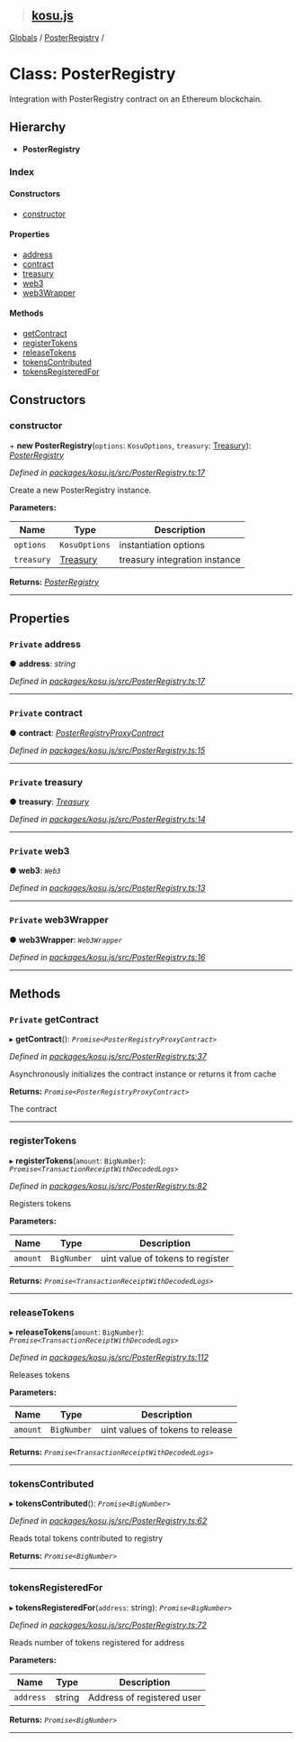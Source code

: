 > ## [kosu.js](../README.md)

[Globals](../globals.md) / [PosterRegistry](posterregistry.md) /

# Class: PosterRegistry

Integration with PosterRegistry contract on an Ethereum blockchain.

## Hierarchy

-   **PosterRegistry**

### Index

#### Constructors

-   [constructor](posterregistry.md#constructor)

#### Properties

-   [address](posterregistry.md#private-address)
-   [contract](posterregistry.md#private-contract)
-   [treasury](posterregistry.md#private-treasury)
-   [web3](posterregistry.md#private-web3)
-   [web3Wrapper](posterregistry.md#private-web3wrapper)

#### Methods

-   [getContract](posterregistry.md#private-getcontract)
-   [registerTokens](posterregistry.md#registertokens)
-   [releaseTokens](posterregistry.md#releasetokens)
-   [tokensContributed](posterregistry.md#tokenscontributed)
-   [tokensRegisteredFor](posterregistry.md#tokensregisteredfor)

## Constructors

### constructor

\+ **new PosterRegistry**(`options`: `KosuOptions`, `treasury`: [Treasury](treasury.md)): _[PosterRegistry](posterregistry.md)_

_Defined in [packages/kosu.js/src/PosterRegistry.ts:17](url)_

Create a new PosterRegistry instance.

**Parameters:**

| Name       | Type                    | Description                   |
| ---------- | ----------------------- | ----------------------------- |
| `options`  | `KosuOptions`           | instantiation options         |
| `treasury` | [Treasury](treasury.md) | treasury integration instance |

**Returns:** _[PosterRegistry](posterregistry.md)_

---

## Properties

### `Private` address

● **address**: _string_

_Defined in [packages/kosu.js/src/PosterRegistry.ts:17](url)_

---

### `Private` contract

● **contract**: _[PosterRegistryProxyContract](posterregistryproxycontract.md)_

_Defined in [packages/kosu.js/src/PosterRegistry.ts:15](url)_

---

### `Private` treasury

● **treasury**: _[Treasury](treasury.md)_

_Defined in [packages/kosu.js/src/PosterRegistry.ts:14](url)_

---

### `Private` web3

● **web3**: _`Web3`_

_Defined in [packages/kosu.js/src/PosterRegistry.ts:13](url)_

---

### `Private` web3Wrapper

● **web3Wrapper**: _`Web3Wrapper`_

_Defined in [packages/kosu.js/src/PosterRegistry.ts:16](url)_

---

## Methods

### `Private` getContract

▸ **getContract**(): _`Promise<PosterRegistryProxyContract>`_

_Defined in [packages/kosu.js/src/PosterRegistry.ts:37](url)_

Asynchronously initializes the contract instance or returns it from cache

**Returns:** _`Promise<PosterRegistryProxyContract>`_

The contract

---

### registerTokens

▸ **registerTokens**(`amount`: `BigNumber`): _`Promise<TransactionReceiptWithDecodedLogs>`_

_Defined in [packages/kosu.js/src/PosterRegistry.ts:82](url)_

Registers tokens

**Parameters:**

| Name     | Type        | Description                      |
| -------- | ----------- | -------------------------------- |
| `amount` | `BigNumber` | uint value of tokens to register |

**Returns:** _`Promise<TransactionReceiptWithDecodedLogs>`_

---

### releaseTokens

▸ **releaseTokens**(`amount`: `BigNumber`): _`Promise<TransactionReceiptWithDecodedLogs>`_

_Defined in [packages/kosu.js/src/PosterRegistry.ts:112](url)_

Releases tokens

**Parameters:**

| Name     | Type        | Description                      |
| -------- | ----------- | -------------------------------- |
| `amount` | `BigNumber` | uint values of tokens to release |

**Returns:** _`Promise<TransactionReceiptWithDecodedLogs>`_

---

### tokensContributed

▸ **tokensContributed**(): _`Promise<BigNumber>`_

_Defined in [packages/kosu.js/src/PosterRegistry.ts:62](url)_

Reads total tokens contributed to registry

**Returns:** _`Promise<BigNumber>`_

---

### tokensRegisteredFor

▸ **tokensRegisteredFor**(`address`: string): _`Promise<BigNumber>`_

_Defined in [packages/kosu.js/src/PosterRegistry.ts:72](url)_

Reads number of tokens registered for address

**Parameters:**

| Name      | Type   | Description                |
| --------- | ------ | -------------------------- |
| `address` | string | Address of registered user |

**Returns:** _`Promise<BigNumber>`_

---
